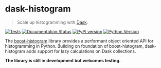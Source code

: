 # dask-histogram

> Scale up histogramming with [Dask](https://dask.org).

[![Tests](https://github.com/douglasdavis/dask-histogram/actions/workflows/ci.yml/badge.svg)](https://github.com/douglasdavis/dask-histogram/actions/workflows/ci.yml)
[![Documentation Status](https://readthedocs.org/projects/dask-histogram/badge/?version=latest)](https://dask-histogram.readthedocs.io/en/latest/?badge=latest)
[![PyPI version](https://img.shields.io/pypi/v/dask-histogram.svg?colorB=486b87&style=flat)](https://pypi.org/project/dask-histogram/)
[![Python Version](https://img.shields.io/pypi/pyversions/dask-histogram)](https://pypi.org/project/dask-histogram/)

The [boost-histogram](https://github.com/scikit-hep/boost-histogram)
library provides a performant object oriented API for histogramming in
Python. Building on foundation of boost-histogram, dask-histogram adds
support for lazy calculations on Dask collections.

**The library is still in development but welcomes testing.**
